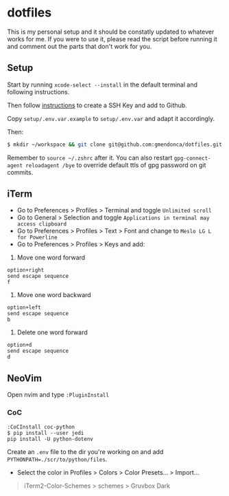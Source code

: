 # dotfiles

This is my personal setup and it should be constatly updated to whatever works for me.
If you were to use it, please read the script before running it and comment out the parts that don't work for you.

## Setup

Start by running `xcode-select --install` in the default terminal and following instructions.

Then follow [instructions](https://help.github.com/en/github/authenticating-to-github/generating-a-new-ssh-key-and-adding-it-to-the-ssh-agent) to create a SSH Key and add to Github.

Copy `setup/.env.var.example` to `setup/.env.var` and adapt it accordingly.

Then:

```sh
$ mkdir ~/workspace && git clone git@github.com:gmendonca/dotfiles.git && make macos
```

Remember to `source ~/.zshrc` after it.
You can also restart `gpg-connect-agent reloadagent /bye` to override default ttls of gpg password on git commits.

## iTerm

* Go to Preferences > Profiles > Terminal and toggle `Unlimited scroll`
* Go to General > Selection and toggle `Applications in terminal may access clipboard`
* Go to Preferences > Profiles > Text > Font and change to `Meslo LG L for Powerline`
* Go to Preferences > Profiles > Keys and add:
1. Move one word forward
```
option+right
send escape sequence
f
```
1. Move one word backward
```
option+left
send escape sequence
b
```
1. Delete one word forward
```
option+d
send escape sequence
d
```

## NeoVim

Open nvim and type `:PluginInstall`

### CoC

```
:CoCInstall coc-python
$ pip install --user jedi
pip install -U python-dotenv
```

Create an `.env` file to the dir you're working on
and add `PYTHONPATH=./scr/to/python/files`.

* Select the color in Profiles > Colors > Color Presets... > Import...
> iTerm2-Color-Schemes > schemes > Gruvbox Dark
